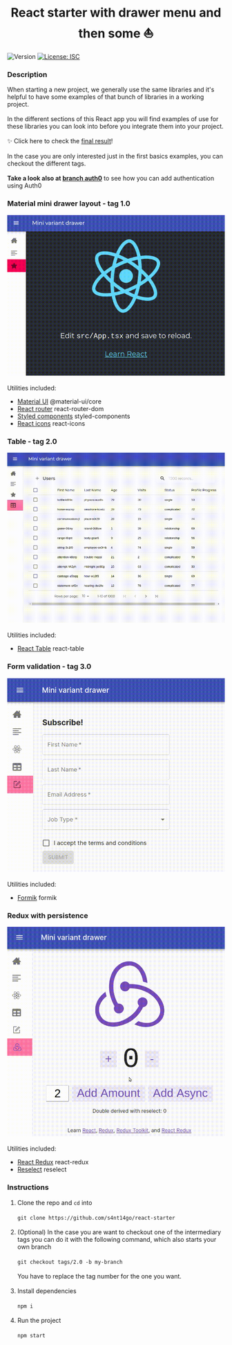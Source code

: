 <h1 align="center">React starter with drawer menu and then some ⛵</h1>
<p>
  <img alt="Version" src="https://img.shields.io/badge/version-1.0.0-blue.svg?cacheSeconds=2592000" />
  <a href="#" target="_blank">
    <img alt="License: ISC" src="https://img.shields.io/badge/License-ISC-yellow.svg" />
  </a>
</p>

### Description

When starting a new project, we generally use the same libraries and it's helpful to have some examples of that bunch of libraries in a working project.<br /><br />
In the different sections of this React app you will find examples of use for these libraries you can look into before you integrate them into your project.<br /><br />
✨ Click here to check the <a href="https://react-starter-s4nt14go.netlify.app" target="_blank">final result</a>!<br /><br />
In the case you are only interested just in the first basics examples, you can checkout the different tags.<br /><br />
**Take a look also at [branch auth0](https://github.com/s4nt14go/react-starter/tree/auth0)** to see how you can add authentication using Auth0<br /> 
### Material mini drawer layout - tag 1.0<br />
![tag 1.0](./demo/tag1.gif)<br /><br />
Utilities included:
* [Material UI](https://material-ui.com) @material-ui/core
* [React router](https://reactrouter.com/web) react-router-dom
* [Styled components](https://styled-components.com) styled-components
* [React icons](https://react-icons.netlify.com) react-icons

### Table - tag 2.0<br />
![tag 2.0](./demo/tag2.gif)<br /><br />
Utilities included:
* [React Table](https://react-table-omega.vercel.app) react-table

### Form validation - tag 3.0<br />
![tag 3.0](./demo/tag3.gif)<br /><br />
Utilities included:
* [Formik](https://formik.org) formik

### Redux with persistence<br />
![final](./demo/final.gif)<br /><br />
Utilities included:
* [React Redux](https://react-redux.js.org) react-redux
* [Reselect](https://github.com/reduxjs/reselect) reselect

### Instructions

1. Clone the repo and `cd` into<br /><br />
`git clone https://github.com/s4nt14go/react-starter`<br /><br />
1. (Optional) In the case you are want to checkout one of the intermediary tags you can do it with the following command, which also starts your own branch<br /><br />
`git checkout tags/2.0 -b my-branch`<br /><br />
You have to replace the tag number for the one you want.<br /><br />
1. Install dependencies<br /><br />
`npm i`<br /><br />
1. Run the project<br /><br />
`npm start`
